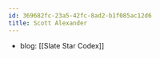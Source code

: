 ```yaml
---
id: 369682fc-23a5-42fc-8ad2-b1f085ac12d6
title: Scott Alexander
---
```


- blog: [[Slate Star Codex]]
